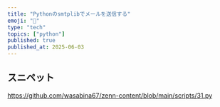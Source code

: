 ```yaml
---
title: "Pythonのsmtplibでメールを送信する"
emoji: "🐍"
type: "tech"
topics: ["python"]
published: true
published_at: 2025-06-03
---
```


## スニペット

https://github.com/wasabina67/zenn-content/blob/main/scripts/31.py
